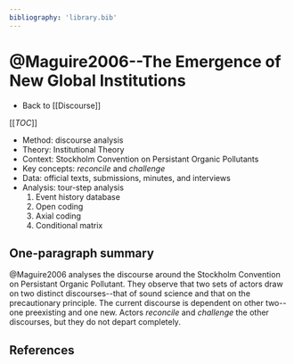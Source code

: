 ```yaml
---
bibliography: 'library.bib'
---
```


# @Maguire2006--The Emergence of New Global Institutions

* Back to [[Discourse]]

[[_TOC_]]

* Method: discourse analysis
* Theory: Institutional Theory
* Context: Stockholm Convention on Persistant Organic Pollutants
* Key concepts: _reconcile_ and _challenge_
* Data: official texts, submissions, minutes, and interviews
* Analysis: tour-step analysis
    1. Event history database
    2. Open coding
    3. Axial coding
    4. Conditional matrix

## One-paragraph summary

@Maguire2006 analyses the discourse around the Stockholm Convention on Persistant Organic Pollutant. They observe that two sets of actors draw on two distinct discourses--that of sound science and that on the precautionary principle. The current discourse is dependent on other two--one preexisting and one new. Actors _reconcile_ and _challenge_ the other discourses, but they do not depart completely.

## References